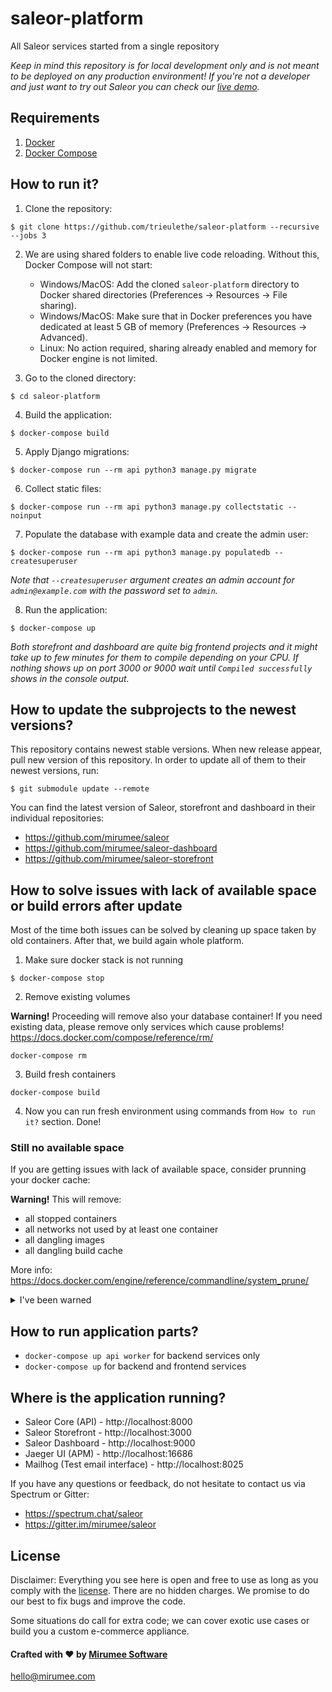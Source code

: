 # saleor-platform
All Saleor services started from a single repository

*Keep in mind this repository is for local development only and is not meant to be deployed on any production environment! If you're not a developer and just want to try out Saleor you can check our [live demo](https://demo.saleor.io/).*

## Requirements
1. [Docker](https://docs.docker.com/install/)
2. [Docker Compose](https://docs.docker.com/compose/install/)


## How to run it?

1. Clone the repository:

```
$ git clone https://github.com/trieulethe/saleor-platform --recursive --jobs 3
```

2. We are using shared folders to enable live code reloading. Without this, Docker Compose will not start:
    - Windows/MacOS: Add the cloned `saleor-platform` directory to Docker shared directories (Preferences -> Resources -> File sharing).
    - Windows/MacOS: Make sure that in Docker preferences you have dedicated at least 5 GB of memory (Preferences -> Resources -> Advanced).
    - Linux: No action required, sharing already enabled and memory for Docker engine is not limited.

3. Go to the cloned directory:
```
$ cd saleor-platform
```

4. Build the application:
```
$ docker-compose build
```

5. Apply Django migrations:
```
$ docker-compose run --rm api python3 manage.py migrate
```

6. Collect static files:
```
$ docker-compose run --rm api python3 manage.py collectstatic --noinput
```

7. Populate the database with example data and create the admin user:
```
$ docker-compose run --rm api python3 manage.py populatedb --createsuperuser
```
*Note that `--createsuperuser` argument creates an admin account for `admin@example.com` with the password set to `admin`.*

8. Run the application:
```
$ docker-compose up
```
*Both storefront and dashboard are quite big frontend projects and it might take up to few minutes for them to compile depending on your CPU. If nothing shows up on port 3000 or 9000 wait until `Compiled successfully` shows in the console output.*


## How to update the subprojects to the newest versions?
This repository contains newest stable versions.
When new release appear, pull new version of this repository.
In order to update all of them to their newest versions, run:
```
$ git submodule update --remote
```

You can find the latest version of Saleor, storefront and dashboard in their individual repositories:

- https://github.com/mirumee/saleor
- https://github.com/mirumee/saleor-dashboard
- https://github.com/mirumee/saleor-storefront

## How to solve issues with lack of available space or build errors after update

Most of the time both issues can be solved by cleaning up space taken by old containers. After that, we build again whole platform. 


1. Make sure docker stack is not running
```
$ docker-compose stop
```

2. Remove existing volumes

**Warning!** Proceeding will remove also your database container! If you need existing data, please remove only services which cause problems! https://docs.docker.com/compose/reference/rm/
```
docker-compose rm
```

3. Build fresh containers 
```
docker-compose build
```

4. Now you can run fresh environment using commands from `How to run it?` section. Done!

### Still no available space

If you are getting issues with lack of available space, consider prunning your docker cache:

**Warning!** This will remove:
  - all stopped containers
  - all networks not used by at least one container
  - all dangling images
  - all dangling build cache 
  
  More info: https://docs.docker.com/engine/reference/commandline/system_prune/
  
<details><summary>I've been warned</summary>
<p>

```
$ docker system prune
```

</p>
</details>

## How to run application parts?
  - `docker-compose up api worker` for backend services only
  - `docker-compose up` for backend and frontend services


## Where is the application running?
- Saleor Core (API) - http://localhost:8000
- Saleor Storefront - http://localhost:3000
- Saleor Dashboard - http://localhost:9000
- Jaeger UI (APM) - http://localhost:16686
- Mailhog (Test email interface) - http://localhost:8025 


If you have any questions or feedback, do not hesitate to contact us via Spectrum or Gitter:

- https://spectrum.chat/saleor
- https://gitter.im/mirumee/saleor


## License

Disclaimer: Everything you see here is open and free to use as long as you comply with the [license](https://github.com/mirumee/saleor-platform/blob/master/LICENSE). There are no hidden charges. We promise to do our best to fix bugs and improve the code.

Some situations do call for extra code; we can cover exotic use cases or build you a custom e-commerce appliance.

#### Crafted with ❤️ by [Mirumee Software](http://mirumee.com)

hello@mirumee.com
